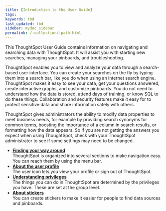 ```yaml
---
title: [Introduction to the User Guide]
tags:
keywords: tbd
last_updated: tbd
sidebar: mydoc_sidebar
permalink: /:collection/:path.html
---
```

This ThoughtSpot User Guide contains information on navigating and searching data with ThoughtSpot. It will assist you with starting new searches, managing your pinboards, and troubleshooting.

ThoughtSpot enables you to view and analyze your data through a search-based user interface. You can create your searches on the fly by typing them into a search bar, like you do when using an internet search engine. ThoughtSpot makes it easy to see your data, get your questions answered, create interactive graphs, and customize pinboards. You do not need to understand how the data is stored, attend days of training, or know SQL to do these things. Collaboration and security features make it easy for to protect sensitive data and share information safely with others.

ThoughtSpot gives administrators the ability to modify data properties to meet business needs, for example by providing search synonyms for common terms, boosting the importance of a column in search results, or formatting how the data appears. So if you are not getting the answers you expect when using ThoughtSpot, check with your ThoughtSpot administrator to see if some settings may need to be changed.

-   **[Finding your way around](/end-user/end_user_introduction/about_navigating_thoughtspot.html)**  
ThoughtSpot is organized into several sections to make navigation easy. You can reach them by using the menu bar.
-   **[About the user profile](/end-user/end_user_introduction/about_user.html)**  
The user icon lets you view your profile or sign out of ThoughtSpot.
-   **[Understanding privileges](/end-user/end_user_introduction/about_privileges_end_user.html)**  
The things you can do in ThoughtSpot are determined by the privileges you have. These are set at the group level.
-   **[About stickers](/end-user/stickers.html)**  
 You can create stickers to make it easier for people to find data sources and pinboards.
